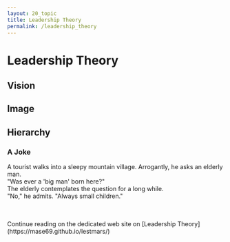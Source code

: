 ```yaml
---
layout: 20_topic
title: Leadership Theory
permalink: /leadership_theory
---
```


# Leadership Theory

## Vision


## Image


## Hierarchy


### A Joke

A tourist walks into a sleepy mountain village. Arrogantly, he asks an elderly man. <br/>
"Was ever a 'big man' born here?" <br/>
The elderly contemplates the question for a long while. <br/>
"No," he admits. "Always small children." <br/>

<br/>
<br/>
Continue reading on the dedicated web site on [Leadership Theory](https://mase69.github.io/lestmars/)










